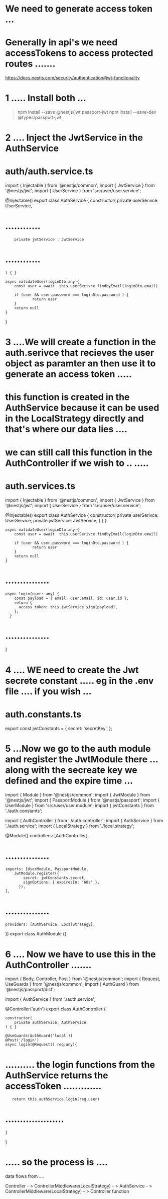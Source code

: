 # We need to generate access token ... 

# Generally in api's we need accessTokens to access protected routes ....... 

https://docs.nestjs.com/security/authentication#jwt-functionality

# 1 ..... Install both ... 

> npm install --save @nestjs/jwt passport-jwt
> npm install --save-dev @types/passport-jwt


# 2 .... Inject the JwtService in the AuthService  

# auth/auth.service.ts  

import { Injectable } from '@nestjs/common';
import { JwtService } from '@nestjs/jwt';
import { UserService } from 'src/user/user.service';

@Injectable()
export class AuthService {
    constructor(
        private userSerivce: UserService,
# ............
        private jwtService : JwtService
# ............
    ) { }
  
    async validateUser(loginDto:any){
        const user = await  this.userSerivce.findbyEmail(loginDto.email) 
        
        if (user && user.password === loginDto.password ) {
                return user  
        }
        return null
    }
}


# 3 ....We will create a function in the auth.serivce that recieves the user object as paramter an then use it to generate an access token ..... 
# this function is created in the AuthService because it can be used in the LocalStrategy directly and that's where our data lies ....
# we can still call this function in the AuthController  if we wish to .. ..... 


# auth.services.ts 

import { Injectable } from '@nestjs/common';
import { JwtService } from '@nestjs/jwt';
import { UserService } from 'src/user/user.service';

@Injectable()
export class AuthService {
    constructor(
        private userSerivce: UserService,
        private jwtService: JwtService,
    ) { }
  
    async validateUser(loginDto:any){
        const user = await  this.userSerivce.findbyEmail(loginDto.email) 
        
        if (user && user.password === loginDto.password ) {
                return user  
        }
        return null
    }
# ...............
    async login(user: any) {
        const payload = { email: user.email, id: user.id };
        return {
          access_token: this.jwtService.sign(payload),
        };
      }
# ...............
}


# 4 .... WE need to create the Jwt secrete constant ..... eg in the .env file .... if you wish ...

# auth.constants.ts 

export const jwtConstants = {
    secret: 'secretKey',
  };



# 5 ...Now we go to the auth module and register the JwtModule there ... along with the secreate key we defined and  the expire time ...

import { Module } from '@nestjs/common';
import { JwtModule } from '@nestjs/jwt';
import { PassportModule } from '@nestjs/passport';
import { UserModule } from 'src/user/user.module';
import { jwtConstants } from './auth.constants';


import { AuthController } from './auth.controller';
import { AuthService } from './auth.service';
import { LocalStrategy } from './local.strategy';

@Module({
    controllers: [AuthController],
# ...............
    imports: [UserModule, PassportModule,
        JwtModule.register({
            secret: jwtConstants.secret,
            signOptions: { expiresIn: '60s' },
          }),
    ],
# ...............
    providers: [AuthService, LocalStrategy],
  
})
export class AuthModule {}


# 6 .... Now we have to use this in the AuthController .......

import { Body, Controller, Post } from '@nestjs/common';
import { Request, UseGuards } from '@nestjs/common';
import { AuthGuard } from '@nestjs/passport/dist';


import { AuthService } from './auth.service';

@Controller('auth')
export class AuthController {

    constructor(
        private authService: AuthService
    ) { }

    @UseGuards(AuthGuard('local'))
    @Post('/login')
    async login(@Request() req:any){
# .......... the login functions from the AuthService returns the accessToken .............
       return this.authService.login(req.user)
# ....................
    }
}


# ..... so the process is .... 
data flows from ....

Controller - > ControllerMiddleware(LocalStrategy) - > AuthService - > ControllerMiddleware(LocalStrategy) - > Controller function 




















